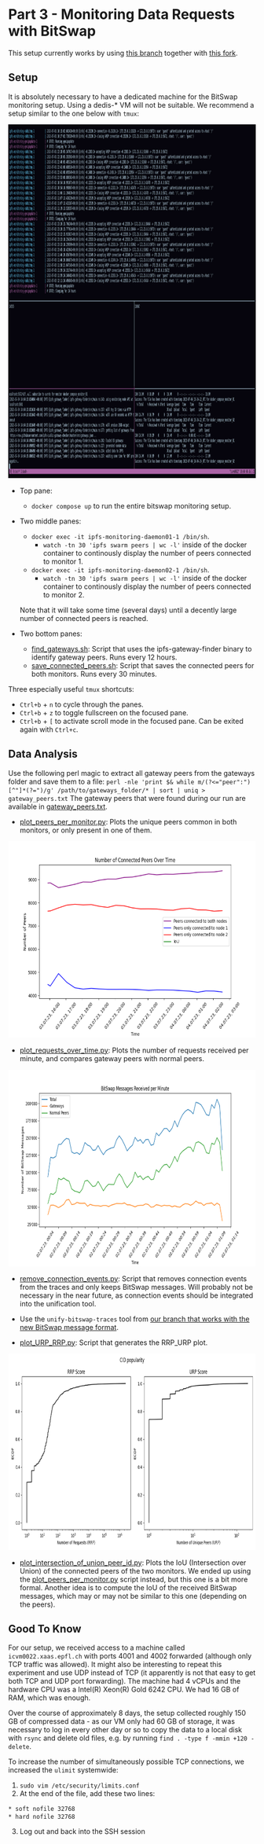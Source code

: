 # Part 3 - Monitoring Data Requests with BitSwap

This setup currently works by using [this branch](https://github.com/mrd0ll4r/ipfs-tools/tree/bitswap-file-logging) together with [this fork](https://github.com/S-u-m-u-n/ipfs-metric-exporter).

## Setup

It is absolutely necessary to have a dedicated machine for the BitSwap monitoring setup. Using a dedis-* VM will not be suitable.
We recommend a setup similar to the one below with `tmux`:

<!-- ![tmux setup on a dedicated machine](Monitoring_setup.png) -->
<img src="Monitoring_setup.png" alt="Tmux setup on the dedicated machine" style="width:1280px;height:720px;">

- Top pane:
    - `docker compose up` to run the entire bitswap monitoring setup.

- Two middle panes:
    - `docker exec -it ipfs-monitoring-daemon01-1 /bin/sh`.
        - `watch -tn 30 'ipfs swarm peers | wc -l'` inside of the docker container to continously display the number of peers connected to monitor 1.
    - `docker exec -it ipfs-monitoring-daemon02-1 /bin/sh`.
        - `watch -tn 30 'ipfs swarm peers | wc -l'` inside of the docker container to continously display the number of peers connected to monitor 2.

    Note that it will take some time (several days) until a decently large number of connected peers is reached.

- Two bottom panes:
    - [find_gateways.sh](find_gateways.sh): Script that uses the ipfs-gateway-finder binary to identify gateway peers. Runs every 12 hours.
    - [save_connected_peers.sh](save_connected_peers.sh): Script that saves the connected peers for both monitors. Runs every 30 minutes.

Three especially useful `tmux` shortcuts:
- `Ctrl+b` + `n` to cycle through the panes.
- `Ctrl+b` + `z` to toggle fullscreen on the focused pane.
- `Ctrl+b` + `[` to activate scroll mode in the focused pane. Can be exited again with `Ctrl+c`.

## Data Analysis

Use the following perl magic to extract all gateway peers from the gateways folder and save them to a file:
`perl -nle 'print $& while m/(?<="peer":")[^"]*(?=")/g' /path/to/gateways_folder/* | sort | uniq > gateway_peers.txt`
The gateway peers that were found during our run are available in [gateway_peers.txt](gateway_peers.txt).

- [plot_peers_per_monitor.py](plot_peers_per_monitor.py): Plots the unique peers common in both monitors, or only present in one of them.
<!-- ![Plot created by plot_peers_per_monitor.py](peers_per_monitor.png) -->
<img src="peers_per_monitor.png" alt="Plot created by plot_peers_per_monitor.py" style="width:600px;height:400px;">

- [plot_requests_over_time.py](plot_requests_over_time.py): Plots the number of requests received per minute, and compares gateway peers with normal peers.

<img src="requests_over_time.png" alt="Plot created by plot_requests_over_time.py" style="width:600px;height:400px;">

<!-- ![Plot created by plot_requests_over_time.py](requests_over_time.png) -->

- [remove_connection_events.py](remove_connection_events.py): Script that removes connection events from the traces and only keeps BitSwap messages. Will probably not be necessary in the near future, as connection events should be integrated into the unification tool.

- Use the `unify-bitswap-traces` tool from [our branch that works with the new BitSwap message format](https://github.com/S-u-m-u-n/ipfs-tools/tree/new-bitswap-format).

- [plot_URP_RRP.py](plot_URP_RRP.py): Script that generates the RRP_URP plot.

<!-- ![Plot created by plot_URP_RRP.py](CID_popularity_RRP_URP.png) -->
<img src="CID_popularity_RRP_URP.png" alt="Plot created by plot_URP_RRP.py" style="width:1000px;height:400px;">

- [plot_intersection_of_union_peer_id.py](plot_intersection_of_union_peer_id.py): Plots the IoU (Intersection over Union) of the connected peers of the two monitors. We ended up using the [plot_peers_per_monitor.py](plot_peers_per_monitor.py) script instead, but this one is a bit more formal. Another idea is to compute the IoU of the received BitSwap messages, which may or may not be similar to this one (depending on the peers).



## Good To Know
For our setup, we received access to a machine called `icvm0022.xaas.epfl.ch` with ports 4001 and 4002 forwarded (although only TCP traffic was allowed).
It might also be interesting to repeat this experiment and use UDP instead of TCP (it apparently is not that easy to get both TCP and UDP port forwarding).
The machine had 4 vCPUs and the hardware CPU was a Intel(R) Xeon(R) Gold 6242 CPU.
We had 16 GB of RAM, which was enough.

Over the course of approximately 8 days, the setup collected roughly 150 GB of compressed data - as our VM only had 60 GB of storage, it was necessary to log in every other day or so to copy the data to a local disk with `rsync` and delete old files, e.g. by running `find . -type f -mmin +120 -delete`.

To increase the number of simultaneously possible TCP connections, we increased the `ulimit` systemwide:

1. `sudo vim /etc/security/limits.conf`
2. At the end of the file, add these two lines:
```
* soft nofile 32768
* hard nofile 32768
```
3. Log out and back into the SSH session

